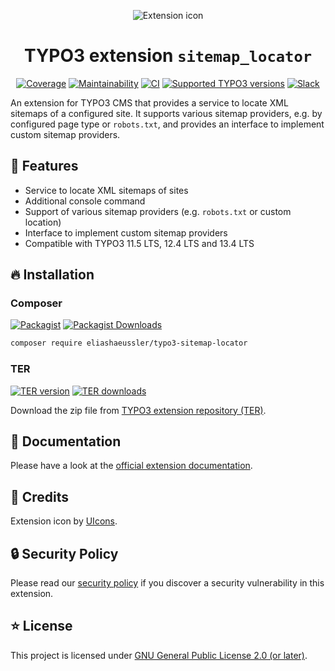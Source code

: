<div align="center">

![Extension icon](Resources/Public/Icons/Extension.svg)

# TYPO3 extension `sitemap_locator`

[![Coverage](https://img.shields.io/coverallsCoverage/github/eliashaeussler/typo3-sitemap-locator?logo=coveralls)](https://coveralls.io/github/eliashaeussler/typo3-sitemap-locator)
[![Maintainability](https://img.shields.io/codeclimate/maintainability/eliashaeussler/typo3-sitemap-locator?logo=codeclimate)](https://codeclimate.com/github/eliashaeussler/typo3-sitemap-locator/maintainability)
[![CI](https://img.shields.io/github/actions/workflow/status/eliashaeussler/typo3-sitemap-locator/ci.yaml?label=CI&logo=github)](https://github.com/eliashaeussler/typo3-sitemap-locator/actions/workflows/ci.yaml)
[![Supported TYPO3 versions](https://typo3-badges.dev/badge/sitemap_locator/typo3/shields.svg)](https://extensions.typo3.org/extension/sitemap_locator)
[![Slack](https://img.shields.io/badge/slack-%23ext--sitemap__locator-4a154b?logo=slack)](https://typo3.slack.com/archives/C060KATSL5V)

</div>

An extension for TYPO3 CMS that provides a service to locate XML sitemaps of
a configured site. It supports various sitemap providers, e.g. by configured
page type or `robots.txt`, and provides an interface to implement custom
sitemap providers.

## 🚀 Features

* Service to locate XML sitemaps of sites
* Additional console command
* Support of various sitemap providers (e.g. `robots.txt` or custom location)
* Interface to implement custom sitemap providers
* Compatible with TYPO3 11.5 LTS, 12.4 LTS and 13.4 LTS

## 🔥 Installation

### Composer

[![Packagist](https://img.shields.io/packagist/v/eliashaeussler/typo3-sitemap-locator?label=version&logo=packagist)](https://packagist.org/packages/eliashaeussler/typo3-sitemap-locator)
[![Packagist Downloads](https://img.shields.io/packagist/dt/eliashaeussler/typo3-sitemap-locator?color=brightgreen)](https://packagist.org/packages/eliashaeussler/typo3-sitemap-locator)

```bash
composer require eliashaeussler/typo3-sitemap-locator
```

### TER

[![TER version](https://typo3-badges.dev/badge/sitemap_locator/version/shields.svg)](https://extensions.typo3.org/extension/sitemap_locator)
[![TER downloads](https://typo3-badges.dev/badge/sitemap_locator/downloads/shields.svg)](https://extensions.typo3.org/extension/sitemap_locator)

Download the zip file from
[TYPO3 extension repository (TER)](https://extensions.typo3.org/extension/sitemap_locator).

## 📙 Documentation

Please have a look at the
[official extension documentation](https://docs.typo3.org/p/eliashaeussler/typo3-sitemap-locator/main/en-us/).

## 💎 Credits

Extension icon by
[UIcons](https://www.freepik.com/icon/radar_10461820#fromView=search&term=compass&page=1&position=62&track=ais).

## 🔒 Security Policy

Please read our [security policy](SECURITY.md) if you discover a security
vulnerability in this extension.

## ⭐ License

This project is licensed under [GNU General Public License 2.0 (or later)](LICENSE.md).
